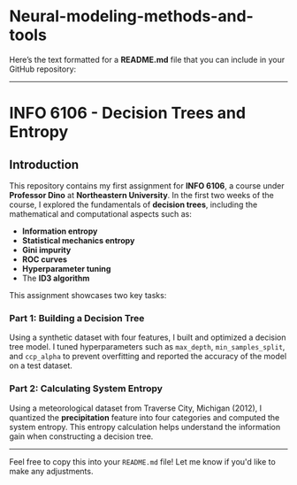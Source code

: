 # Neural-modeling-methods-and-tools
Here’s the text formatted for a **README.md** file that you can include in your GitHub repository:

---

# INFO 6106 - Decision Trees and Entropy

## Introduction

This repository contains my first assignment for **INFO 6106**, a course under **Professor Dino** at **Northeastern University**. In the first two weeks of the course, I explored the fundamentals of **decision trees**, including the mathematical and computational aspects such as:

- **Information entropy**
- **Statistical mechanics entropy**
- **Gini impurity**
- **ROC curves**
- **Hyperparameter tuning**
- The **ID3 algorithm**

This assignment showcases two key tasks:

### Part 1: Building a Decision Tree
Using a synthetic dataset with four features, I built and optimized a decision tree model. I tuned hyperparameters such as `max_depth`, `min_samples_split`, and `ccp_alpha` to prevent overfitting and reported the accuracy of the model on a test dataset.

### Part 2: Calculating System Entropy
Using a meteorological dataset from Traverse City, Michigan (2012), I quantized the **precipitation** feature into four categories and computed the system entropy. This entropy calculation helps understand the information gain when constructing a decision tree.

---

Feel free to copy this into your `README.md` file! Let me know if you'd like to make any adjustments.
